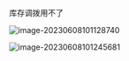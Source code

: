 

库存调拨用不了













![image-20230608101128740](C:\Users\28982\AppData\Roaming\Typora\typora-user-images\image-20230608101128740.png)



![image-20230608101245681](C:\Users\28982\AppData\Roaming\Typora\typora-user-images\image-20230608101245681.png)
